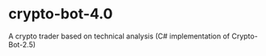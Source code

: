 # crypto-bot-4.0

A crypto trader based on technical analysis (C# implementation of Crypto-Bot-2.5)

